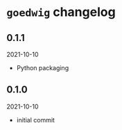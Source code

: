 # `goedwig` changelog

## 0.1.1

2021-10-10

  * Python packaging


## 0.1.0

2021-10-10

  * initial commit
